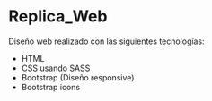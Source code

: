# Replica_Web
Diseño web realizado con las siguientes tecnologías:

- HTML
- CSS usando SASS
- Bootstrap (Diseño responsive)
- Bootstrap icons
